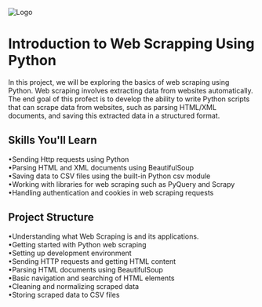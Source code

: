 
![Logo]( https://scrape-it.cloud/assets/cache_image/assets/components/images/blog/web-scraping_2560x1067_819.webp)


# Introduction to Web Scrapping Using Python

In this project, we will be exploring the basics of web scraping using Python. Web scraping involves extracting data from websites automatically.
The end goal of this profect is to develop the ability to write Python scripts that can scrape data from websites, such as parsing HTML/XML documents, and saving this extracted data in a structured format.

## Skills You'll Learn
•Sending Http requests using Python \
•Parsing HTML and XML documents using BeautifulSoup\
•Saving data to CSV files using the built-in Python csv module\
•Working with libraries for web scraping such as PyQuery and Scrapy\
•Handling authentication and cookies in web scraping requests


## Project Structure

•Understanding what Web Scraping is and its applications. \
•Getting started with Python web scraping \
•Setting up development environment \
•Sending HTTP requests and getting HTML content \
•Parsing HTML documents using BeautifulSoup\
•Basic navigation and searching of HTML elements\
•Cleaning and normalizing scraped data\
•Storing scraped data to CSV files
